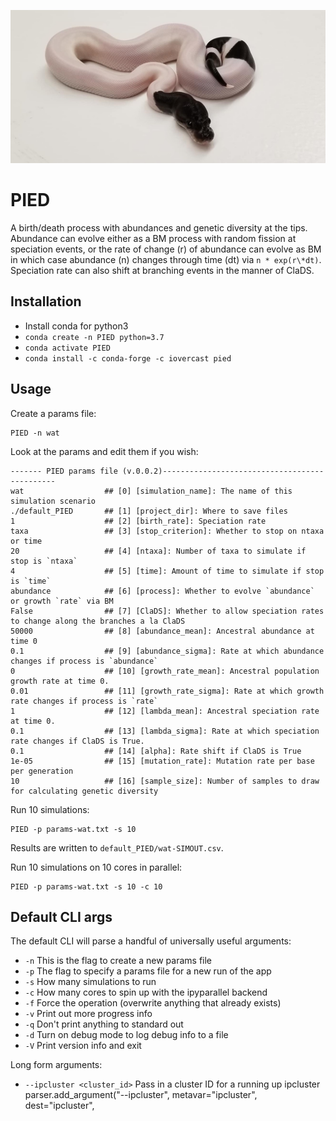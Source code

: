![panda pied python](./img/pied_small.png)

# PIED
A birth/death process with abundances and genetic diversity at the tips. 
Abundance can evolve either as a BM process with random fission at speciation
events, or the rate of change (r) of abundance can evolve as BM in which case
abundance (n) changes through time (dt) via `n * exp(r\*dt)`. Speciation rate
can also shift at branching events in the manner of ClaDS. 

## Installation

* Install conda for python3
* `conda create -n PIED python=3.7`
* `conda activate PIED`
* `conda install -c conda-forge -c iovercast pied`

## Usage
Create a params file:

    PIED -n wat

Look at the params and edit them if you wish:

    ------- PIED params file (v.0.0.2)----------------------------------------------
    wat                  ## [0] [simulation_name]: The name of this simulation scenario
    ./default_PIED       ## [1] [project_dir]: Where to save files
    1                    ## [2] [birth_rate]: Speciation rate
    taxa                 ## [3] [stop_criterion]: Whether to stop on ntaxa or time
    20                   ## [4] [ntaxa]: Number of taxa to simulate if stop is `ntaxa`
    4                    ## [5] [time]: Amount of time to simulate if stop is `time`
    abundance            ## [6] [process]: Whether to evolve `abundance` or growth `rate` via BM
    False                ## [7] [ClaDS]: Whether to allow speciation rates to change along the branches a la ClaDS
    50000                ## [8] [abundance_mean]: Ancestral abundance at time 0
    0.1                  ## [9] [abundance_sigma]: Rate at which abundance changes if process is `abundance`
    0                    ## [10] [growth_rate_mean]: Ancestral population growth rate at time 0.
    0.01                 ## [11] [growth_rate_sigma]: Rate at which growth rate changes if process is `rate`
    1                    ## [12] [lambda_mean]: Ancestral speciation rate at time 0.
    0.1                  ## [13] [lambda_sigma]: Rate at which speciation rate changes if ClaDS is True.
    0.1                  ## [14] [alpha]: Rate shift if ClaDS is True
    1e-05                ## [15] [mutation_rate]: Mutation rate per base per generation
    10                   ## [16] [sample_size]: Number of samples to draw for calculating genetic diversity

Run 10 simulations:

    PIED -p params-wat.txt -s 10

Results are written to `default_PIED/wat-SIMOUT.csv`.

Run 10 simulations on 10 cores in parallel:

    PIED -p params-wat.txt -s 10 -c 10

## Default CLI args
The default CLI will parse a handful of universally useful arguments:
* `-n`  This is the flag to create a new params file
* `-p`  The flag to specify a params file for a new run of the app
* `-s`  How many simulations to run
* `-c`  How many cores to spin up with the ipyparallel backend
* `-f`  Force the operation (overwrite anything that already exists)
* `-v`  Print out more progress info
* `-q`  Don't print anything to standard out
* `-d`  Turn on debug mode to log debug info to a file
* `-V`  Print version info and exit

Long form arguments:

* `--ipcluster <cluster_id>`    Pass in a cluster ID for a running up ipcluster
    parser.add_argument("--ipcluster", metavar="ipcluster", dest="ipcluster",
